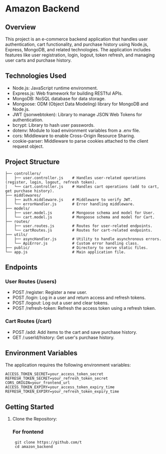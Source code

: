 # Amazon Backend
## Overview
This project is an e-commerce backend application that handles user authentication, cart functionality, and purchase history using Node.js, Express, MongoDB, and related technologies. The application includes features like user registration, login, logout, token refresh, and managing user carts and purchase history.
## Technologies Used
* Node.js: JavaScript runtime environment.
* Express.js: Web framework for building RESTful APIs.
* MongoDB: NoSQL database for data storage.
* Mongoose: ODM (Object Data Modeling) library for MongoDB and Node.js.
* JWT (jsonwebtoken): Library to manage JSON Web Tokens for authentication.
* bcrypt: Library to hash user passwords.
* dotenv: Module to load environment variables from a .env file.
* cors: Middleware to enable Cross-Origin Resource Sharing.
* cookie-parser: Middleware to parse cookies attached to the client request object.
## Project Structure
```
├── controllers/
│   ├── user.controller.js    # Handles user-related operations (register, login, logout, refresh token).
│   └── cart.controller.js    # Handles cart operations (add to cart, get purchase history).
├── middlewares/
│   ├── auth.middleware.js    # Middleware to verify JWT.
│   └── errorHandler.js       # Error handling middleware.
├── models/
│   ├── user.model.js         # Mongoose schema and model for User.
│   └── cart.model.js         # Mongoose schema and model for Cart.
├── routes/
│   ├── user.routes.js        # Routes for user-related endpoints.
│   └── cartRoutes.js         # Routes for cart-related endpoints.
├── utils/
│   ├── asyncHandler.js       # Utility to handle asynchronous errors.
│   └── ApiError.js           # Custom error handling class.
├── public/                   # Directory to serve static files.
└── app.js                    # Main application file.
```
## Endpoints
### User Routes (/users)
* POST /register: Register a new user.
* POST /login: Log in a user and return access and refresh tokens.
* POST /logout: Log out a user and clear tokens.
* POST /refresh-token: Refresh the access token using a refresh token.
### Cart Routes (/cart)
* POST /add: Add items to the cart and save purchase history.
* GET /:userId/history: Get user's purchase history.
## Environment Variables
The application requires the following environment variables:
```
ACCESS_TOKEN_SECRET=your_access_token_secret
REFRESH_TOKEN_SECRET=your_refresh_token_secret
CORS_ORIGIN=your_frontend_url
ACCESS_TOKEN_EXPIRY=your_access_token_expiry_time
REFRESH_TOKEN_EXPIRY=your_refresh_token_expiry_time
```
## Getting Started
1. Clone the Repository:
   ### For frontend
   ```
    git clone https://github.com/t
    cd amazon_backend
   ```
